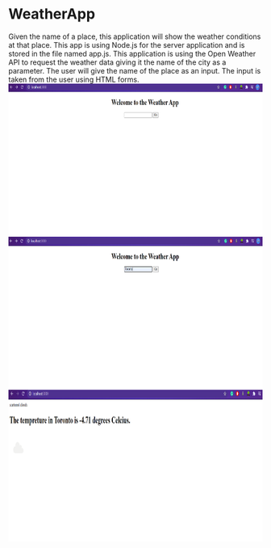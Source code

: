 # WeatherApp
Given the name of a place, this application will show the weather conditions at that place.
This app is using Node.js for the server application and is stored in the file named app.js.
This application is using the Open Weather API to request the weather data giving it the name of the city as a parameter.
The user will give the name of the place as an input.
The input is taken from the user using HTML forms.
<img src="images/intro-page.png" width="600" height="300">
<img src="images/enter_the_city.png" width="600" height="300">
<img src="images/result.png" width="600" height="300">
